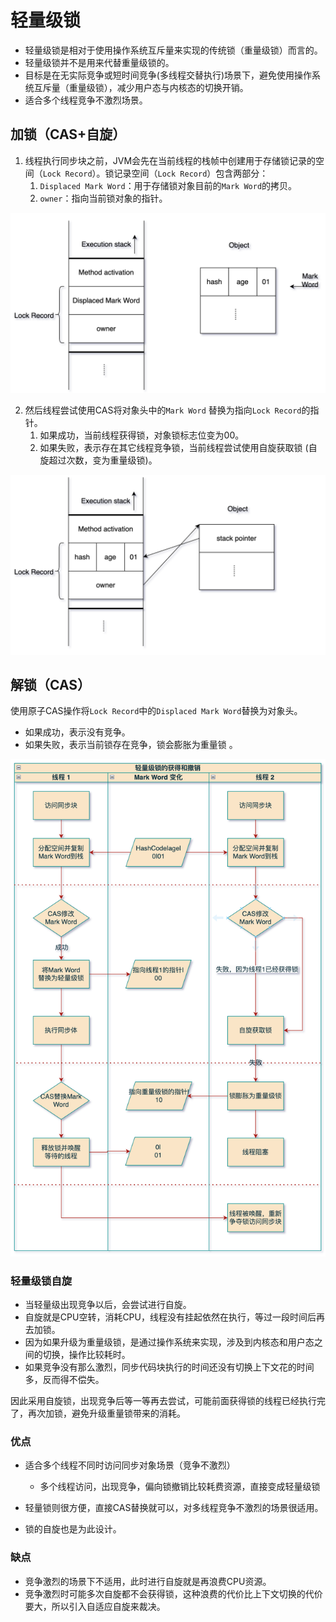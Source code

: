 # 轻量级锁

- 轻量级锁是相对于使⽤操作系统互斥量来实现的传统锁（重量级锁）⽽⾔的。
- 轻量级锁并不是⽤来代替重量级锁的。
- 目标是在无实际竞争或短时间竞争(多线程交替执行)场景下，避免使用操作系统互斥量（重量级锁），减少用户态与内核态的切换开销。  
- 适合多个线程竞争不激烈场景。

## 加锁（CAS+自旋）

1. 线程执行同步块之前，JVM会先在当前线程的栈帧中创建用于存储锁记录的空间（`Lock Record`）。锁记录空间（`Lock Record`）包含两部分：
   1. `Displaced Mark Word`：⽤于存储锁对象⽬前的`Mark Word`的拷贝。
   2. `owner`：指向当前锁对象的指针。

![image-20250807212912358](assets/image-20250807212912358.png)

2. 然后线程尝试使用CAS将对象头中的`Mark Word` 替换为指向`Lock Record`的指针。
   1. 如果成功，当前线程获得锁，对象锁标志位变为00。
   2. 如果失败，表示存在其它线程竞争锁，当前线程尝试使用自旋获取锁 (自旋超过次数，变为重量级锁)。





![image-20250807212926491](assets/image-20250807212926491.png)

## 解锁（CAS）

使用原子CAS操作将`Lock Record`中的`Displaced Mark Word`替换为对象头。

- 如果成功，表示没有竞争。
- 如果失败，表示当前锁存在竞争，锁会膨胀为重量锁 。

![image-20250813220126686](assets/image-20250813220126686.png)

### 轻量级锁⾃旋

- 当轻量级出现竞争以后，会尝试进⾏⾃旋。
- ⾃旋就是CPU空转，消耗CPU，线程没有挂起依然在执⾏，等过⼀段时间后再去加锁。
- 因为如果升级为重量级锁，是通过操作系统来实现，涉及到内核态和⽤户态之间的切换，操作比较耗时。
- 如果竞争没有那么激烈，同步代码块执⾏的时间还没有切换上下⽂花的时间多，反⽽得不偿失。

因此采⽤⾃旋锁，出现竞争后等⼀等再去尝试，可能前⾯获得锁的线程已经执⾏完了，再次加锁，避免升级重量锁带来的消耗。

### 优点

- 适合多个线程不同时访问同步对象场景（竞争不激烈）
  - 多个线程访问，出现竞争，偏向锁撤销比较耗费资源，直接变成轻量级锁

- 轻量锁则很⽅便，直接CAS替换就可以，对多线程竞争不激烈的场景很适⽤。

- 锁的⾃旋也是为此设计。

### 缺点

-  竞争激烈的场景下不适⽤，此时进⾏⾃旋就是再浪费CPU资源。
- 竞争激烈时可能多次⾃旋都不会获得锁，这种浪费的代价⽐上下⽂切换的代价要⼤，所以引⼊⾃适应⾃旋来裁决。
